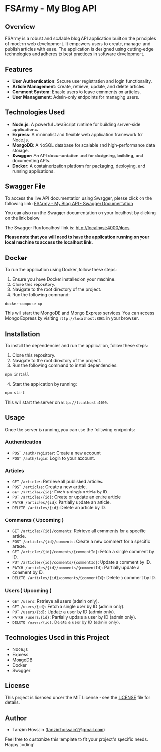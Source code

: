 # FSArmy - My Blog API

## Overview

FSArmy is a robust and scalable blog API application built on the principles of modern web development. It empowers users to create, manage, and publish articles with ease. The application is designed using cutting-edge technologies and adheres to best practices in software development.

## Features

- **User Authentication**: Secure user registration and login functionality.
- **Article Management**: Create, retrieve, update, and delete articles.
- **Comment System**: Enable users to leave comments on articles.
- **User Management**: Admin-only endpoints for managing users.

## Technologies Used

- **Node.js**: A powerful JavaScript runtime for building server-side applications.
- **Express**: A minimalist and flexible web application framework for Node.js.
- **MongoDB**: A NoSQL database for scalable and high-performance data storage.
- **Swagger**: An API documentation tool for designing, building, and documenting APIs.
- **Docker**: A containerization platform for packaging, deploying, and running applications.

## Swagger File

To access the live API documentation using Swagger, please click on the following link:
[FSArmy - My Blog API - Swagger Documentation](https://app.swaggerhub.com/apis/CodeBitLabs/fs-army-my-blog-api/)

You can also run the Swagger documentation on your localhost by clicking on the link below:

The Swagger Run localhost link is: [http://localhost:4000/docs](http://localhost:4000/docs)

**Please note that you will need to have the application running on your local machine to access the localhost link.**

## Docker

To run the application using Docker, follow these steps:

1. Ensure you have Docker installed on your machine.
2. Clone this repository.
3. Navigate to the root directory of the project.
4. Run the following command:

```bash
docker-compose up
```

This will start the MongoDB and Mongo Express services. You can access Mongo Express by visiting `http://localhost:8081` in your browser.

## Installation

To install the dependencies and run the application, follow these steps:

1. Clone this repository.
2. Navigate to the root directory of the project.
3. Run the following command to install dependencies:

```bash
npm install
```

4. Start the application by running:

```bash
npm start
```

This will start the server on `http://localhost:4000`.

## Usage

Once the server is running, you can use the following endpoints:

### Authentication

- `POST /auth/register`: Create a new account.
- `POST /auth/login`: Login to your account.

### Articles

- `GET /articles`: Retrieve all published articles.
- `POST /articles`: Create a new article.
- `GET /articles/{id}`: Fetch a single article by ID.
- `PUT /articles/{id}`: Create or update an entire article.
- `PATCH /articles/{id}`: Partially update an article.
- `DELETE /articles/{id}`: Delete an article by ID.

### Comments ( Upcoming )

- `GET /articles/{id}/comments`: Retrieve all comments for a specific article.
- `POST /articles/{id}/comments`: Create a new comment for a specific article.
- `GET /articles/{id}/comments/{commentId}`: Fetch a single comment by ID.
- `PUT /articles/{id}/comments/{commentId}`: Update a comment by ID.
- `PATCH /articles/{id}/comments/{commentId}`: Partially update a comment by ID.
- `DELETE /articles/{id}/comments/{commentId}`: Delete a comment by ID.

### Users ( Upcoming )

- `GET /users`: Retrieve all users (admin only).
- `GET /users/{id}`: Fetch a single user by ID (admin only).
- `PUT /users/{id}`: Update a user by ID (admin only).
- `PATCH /users/{id}`: Partially update a user by ID (admin only).
- `DELETE /users/{id}`: Delete a user by ID (admin only).

## Technologies Used in this Project

- Node.js
- Express
- MongoDB
- Docker
- Swagger

## License

This project is licensed under the MIT License - see the [LICENSE](LICENSE) file for details.

## Author

- Tanzim Hossain (tanzimhossain2@gmail.com)

Feel free to customize this template to fit your project's specific needs. Happy coding!

